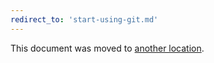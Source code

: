 ```yaml
---
redirect_to: 'start-using-git.md'
---
```


This document was moved to [another location](start-using-git.md).

<!-- This redirect file can be deleted February 1, 2021, or later. -->
<!-- Before deletion, see: https://docs.gitlab.com/ee/development/documentation/#move-or-rename-a-page -->
